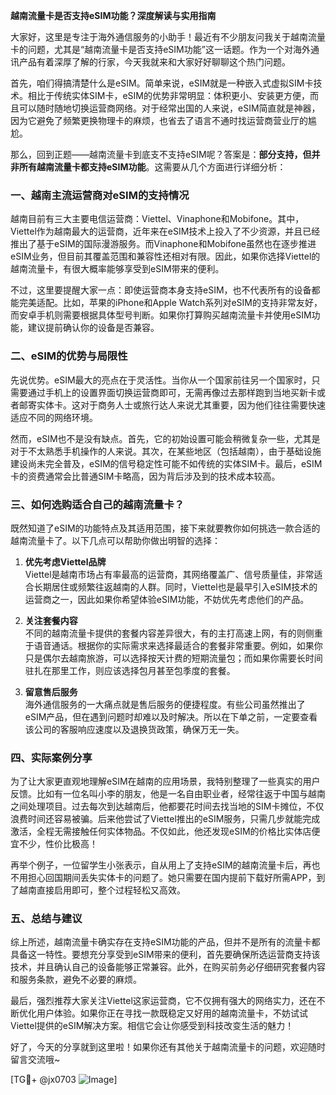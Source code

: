 **越南流量卡是否支持eSIM功能？深度解读与实用指南**

大家好，这里是专注于海外通信服务的小助手！最近有不少朋友问我关于越南流量卡的问题，尤其是“越南流量卡是否支持eSIM功能”这一话题。作为一个对海外通讯产品有着深厚了解的行家，今天我就来和大家好好聊聊这个热门问题。

首先，咱们得搞清楚什么是eSIM。简单来说，eSIM就是一种嵌入式虚拟SIM卡技术。相比于传统实体SIM卡，eSIM的优势非常明显：体积更小、安装更方便，而且可以随时随地切换运营商网络。对于经常出国的人来说，eSIM简直就是神器，因为它避免了频繁更换物理卡的麻烦，也省去了语言不通时找运营商营业厅的尴尬。

那么，回到正题——越南流量卡到底支不支持eSIM呢？答案是：**部分支持，但并非所有越南流量卡都支持eSIM功能**。这需要从几个方面进行详细分析：

### 一、越南主流运营商对eSIM的支持情况

越南目前有三大主要电信运营商：Viettel、Vinaphone和Mobifone。其中，Viettel作为越南最大的运营商，近年来在eSIM技术上投入了不少资源，并且已经推出了基于eSIM的国际漫游服务。而Vinaphone和Mobifone虽然也在逐步推进eSIM业务，但目前其覆盖范围和兼容性还相对有限。因此，如果你选择Viettel的越南流量卡，有很大概率能够享受到eSIM带来的便利。

不过，这里要提醒大家一点：即使运营商本身支持eSIM，也不代表所有的设备都能完美适配。比如，苹果的iPhone和Apple Watch系列对eSIM的支持非常友好，而安卓手机则需要根据具体型号判断。如果你打算购买越南流量卡并使用eSIM功能，建议提前确认你的设备是否兼容。

### 二、eSIM的优势与局限性

先说优势。eSIM最大的亮点在于灵活性。当你从一个国家前往另一个国家时，只需要通过手机上的设置界面切换运营商即可，无需再像过去那样跑到当地买新卡或者邮寄实体卡。这对于商务人士或旅行达人来说尤其重要，因为他们往往需要快速适应不同的网络环境。

然而，eSIM也不是没有缺点。首先，它的初始设置可能会稍微复杂一些，尤其是对于不太熟悉手机操作的人来说。其次，在某些地区（包括越南），由于基础设施建设尚未完全普及，eSIM的信号稳定性可能不如传统的实体SIM卡。最后，eSIM卡的资费通常会比普通SIM卡略高，因为背后涉及到的技术成本较高。

### 三、如何选购适合自己的越南流量卡？

既然知道了eSIM的功能特点及其适用范围，接下来就要教你如何挑选一款合适的越南流量卡了。以下几点可以帮助你做出明智的选择：

1. **优先考虑Viettel品牌**  
   Viettel是越南市场占有率最高的运营商，其网络覆盖广、信号质量佳，非常适合长期居住或频繁往返越南的人群。同时，Viettel也是最早引入eSIM技术的运营商之一，因此如果你希望体验eSIM功能，不妨优先考虑他们的产品。

2. **关注套餐内容**  
   不同的越南流量卡提供的套餐内容差异很大，有的主打高速上网，有的则侧重于语音通话。根据你的实际需求来选择最适合的套餐非常重要。例如，如果你只是偶尔去越南旅游，可以选择按天计费的短期流量包；而如果你需要长时间驻扎在那里工作，则应该选择包月甚至包季度的套餐。

3. **留意售后服务**  
   海外通信服务的一大痛点就是售后服务的便捷程度。有些公司虽然推出了eSIM产品，但在遇到问题时却难以及时解决。所以在下单之前，一定要查看该公司的客服响应速度以及退换货政策，确保万无一失。

### 四、实际案例分享

为了让大家更直观地理解eSIM在越南的应用场景，我特别整理了一些真实的用户反馈。比如有一位名叫小李的朋友，他是一名自由职业者，经常往返于中国与越南之间处理项目。过去每次到达越南后，他都要花时间去找当地的SIM卡摊位，不仅浪费时间还容易被骗。后来他尝试了Viettel推出的eSIM服务，只需几步就能完成激活，全程无需接触任何实体物品。不仅如此，他还发现eSIM的价格比实体店便宜不少，性价比极高！

再举个例子，一位留学生小张表示，自从用上了支持eSIM的越南流量卡后，再也不用担心回国期间丢失实体卡的问题了。她只需要在国内提前下载好所需APP，到了越南直接启用即可，整个过程轻松又高效。

### 五、总结与建议

综上所述，越南流量卡确实存在支持eSIM功能的产品，但并不是所有的流量卡都具备这一特性。要想充分享受到eSIM带来的便利，首先要确保所选运营商支持该技术，并且确认自己的设备能够正常兼容。此外，在购买前务必仔细研究套餐内容和服务条款，避免不必要的麻烦。

最后，强烈推荐大家关注Viettel这家运营商，它不仅拥有强大的网络实力，还在不断优化用户体验。如果你正在寻找一款既稳定又好用的越南流量卡，不妨试试Viettel提供的eSIM解决方案。相信它会让你感受到科技改变生活的魅力！

好了，今天的分享就到这里啦！如果你还有其他关于越南流量卡的问题，欢迎随时留言交流哦~ 

[TG💪+ @jx0703 ![Image](https://github.com/user-attachments/assets/dbca1d08-cadb-493c-b0ec-ad6f7a83f270)]